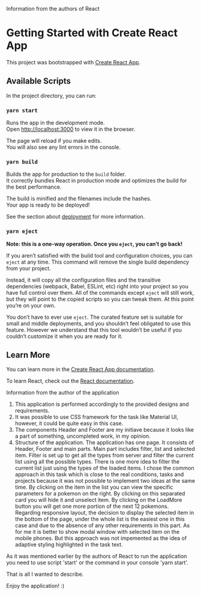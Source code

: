 Information from the authors of React

# Getting Started with Create React App

This project was bootstrapped with [Create React App](https://github.com/facebook/create-react-app).

## Available Scripts

In the project directory, you can run:

### `yarn start`

Runs the app in the development mode.\
Open [http://localhost:3000](http://localhost:3000) to view it in the browser.

The page will reload if you make edits.\
You will also see any lint errors in the console.

### `yarn build`

Builds the app for production to the `build` folder.\
It correctly bundles React in production mode and optimizes the build for the best performance.

The build is minified and the filenames include the hashes.\
Your app is ready to be deployed!

See the section about [deployment](https://facebook.github.io/create-react-app/docs/deployment) for more information.

### `yarn eject`

**Note: this is a one-way operation. Once you `eject`, you can’t go back!**

If you aren’t satisfied with the build tool and configuration choices, you can `eject` at any time. This command will remove the single build dependency from your project.

Instead, it will copy all the configuration files and the transitive dependencies (webpack, Babel, ESLint, etc) right into your project so you have full control over them. All of the commands except `eject` will still work, but they will point to the copied scripts so you can tweak them. At this point you’re on your own.

You don’t have to ever use `eject`. The curated feature set is suitable for small and middle deployments, and you shouldn’t feel obligated to use this feature. However we understand that this tool wouldn’t be useful if you couldn’t customize it when you are ready for it.

## Learn More

You can learn more in the [Create React App documentation](https://facebook.github.io/create-react-app/docs/getting-started).

To learn React, check out the [React documentation](https://reactjs.org/).



Information from the author of the application

1. This application is performed accordingly to the provided designs and requirements.
2. It was possible to use CSS framework for the task like Material UI, however, it could be quite easy in this case.
3. The components Header and Footer are my initiave because it looks like a part of something, uncompleted work, in my opinion.
4. Structure of the application. 
The application has one page. It consists of Header, Footer and main parts. Main part includes filter, list and selected item.
Filter is set up to get all the types from server and filter the current list using all the possible types. There is one more idea to filter the current list just using the types of the loaded items. I chose the common approach in this task which is close to the real conditions, tasks and projects because it was not possible to implement two ideas at the same time.
By clicking on the item in the list you can view the specific parameters for a pokemon on the right. By clicking on this separated card you will hide it and unselect item.
By clicking on the LoadMore button you will get one more portion of the next 12 pokemons.
Regarding responsive layout, the decision to display the selected item in the bottom of the page, under the whole list is the easiest one in this case and due to the absence of any other requirements in this part. As for me it is better to show modal window with selected item on the mobile phones. But this approach was not impemented as the idea of adaptive styling highlighted in the task text.

As it was mentioned earlier by the authors of React to run the application you need to use script 'start' or the command in your console 'yarn start'.

That is all I wanted to describe.

Enjoy the application! :)